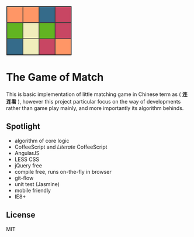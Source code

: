 [![logo](./source/assets/image/logo.png)](http://match.imcotton.com)

The Game of Match
=================

This is basic implementation of little matching game in Chinese term as
( **连连看** ), however this project particular focus on the way of
developments rather than game play mainly, and more importantly its algorithm
behinds.


Spotlight
---------

- algorithm of core logic
- CoffeeScript and *Literate* CoffeeScript
- AngularJS
- LESS CSS
- jQuery free
- compile free, runs on-the-fly in browser
- git-flow
- unit test (Jasmine)
- mobile friendly
- IE8+


License
-------
MIT
